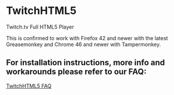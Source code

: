 # TwitchHTML5
Twitch.tv Full HTML5 Player



This is confirmed to work with Firefox 42 and newer with the latest Greasemonkey and Chrome 46 and newer with Tampermonkey.

## For installation instructions, more info and workarounds please refer to our FAQ:
[TwitchHTML5 FAQ](https://github.com/EchoDev/TwitchHTML5/wiki)
